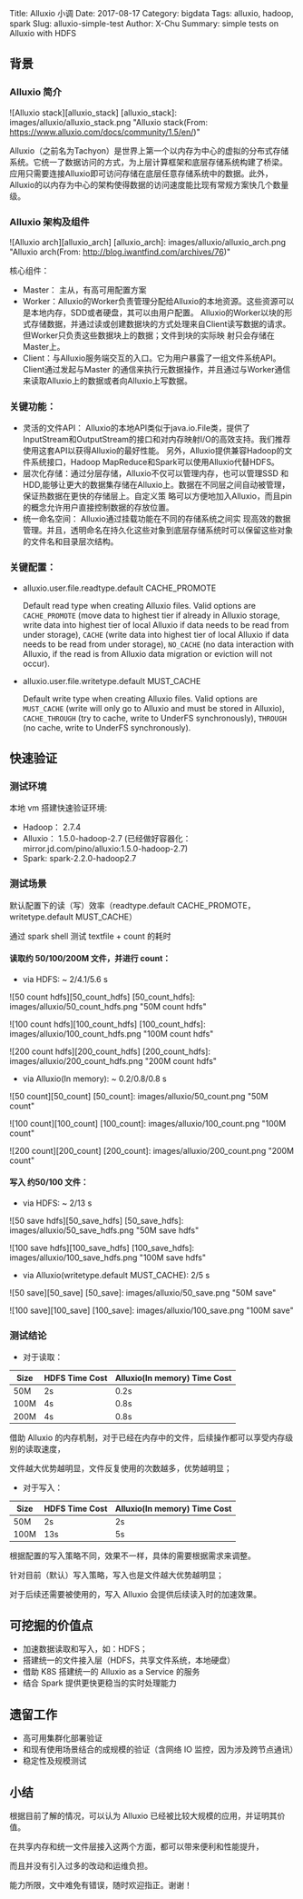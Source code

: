 Title: Alluxio 小调
Date: 2017-08-17
Category: bigdata
Tags: alluxio, hadoop, spark
Slug: alluxio-simple-test
Author: X-Chu
Summary: simple tests on Alluxio with HDFS


## 背景

### Alluxio 简介

![Alluxio stack][alluxio_stack]
[alluxio_stack]: images/alluxio/alluxio_stack.png "Alluxio stack(From: https://www.alluxio.com/docs/community/1.5/en/)"

Alluxio（之前名为Tachyon）是世界上第一个以内存为中心的虚拟的分布式存储系统。它统一了数据访问的方式，为上层计算框架和底层存储系统构建了桥梁。 应用只需要连接Alluxio即可访问存储在底层任意存储系统中的数据。此外，Alluxio的以内存为中心的架构使得数据的访问速度能比现有常规方案快几个数量级。

### Alluxio 架构及组件

![Alluxio arch][alluxio_arch]
[alluxio_arch]: images/alluxio/alluxio_arch.png "Alluxio arch(From: http://blog.iwantfind.com/archives/76)"

核心组件：

- Master： 主从，有高可用配置方案
- Worker：Alluxio的Worker负责管理分配给Alluxio的本地资源。这些资源可以是本地内存，SDD或者硬盘，其可以由用户配置。 Alluxio的Worker以块的形式存储数据，并通过读或创建数据块的方式处理来自Client读写数据的请求。但Worker只负责这些数据块上的数据；文件到块的实际映 射只会存储在Master上。
- Client：与Alluxio服务端交互的入口。它为用户暴露了一组文件系统API。Client通过发起与Master 的通信来执行元数据操作，并且通过与Worker通信来读取Alluxio上的数据或者向Alluxio上写数据。

### 关键功能：

- 灵活的文件API： Alluxio的本地API类似于java.io.File类，提供了 InputStream和OutputStream的接口和对内存映射I/O的高效支持。我们推荐使用这套API以获得Alluxio的最好性能。 另外，Alluxio提供兼容Hadoop的文件系统接口，Hadoop MapReduce和Spark可以使用Alluxio代替HDFS。
- 层次化存储：通过分层存储，Alluxio不仅可以管理内存，也可以管理SSD 和HDD,能够让更大的数据集存储在Alluxio上。数据在不同层之间自动被管理，保证热数据在更快的存储层上。自定义策 略可以方便地加入Alluxio，而且pin的概念允许用户直接控制数据的存放位置。
- 统一命名空间： Alluxio通过挂载功能在不同的存储系统之间实 现高效的数据管理。并且，透明命名在持久化这些对象到底层存储系统时可以保留这些对象的文件名和目录层次结构。

### 关键配置：

- alluxio.user.file.readtype.default CACHE_PROMOTE

    Default read type when creating Alluxio files. Valid options are `CACHE_PROMOTE` (move data to highest tier if already in Alluxio storage, write data into highest tier of local Alluxio if data needs to be read from under storage), `CACHE` (write data into highest tier of local Alluxio if data needs to be read from under storage), `NO_CACHE` (no data interaction with Alluxio, if the read is from Alluxio data migration or eviction will not occur).

- alluxio.user.file.writetype.default MUST_CACHE

    Default write type when creating Alluxio files. Valid options are `MUST_CACHE` (write will only go to Alluxio and must be stored in Alluxio), `CACHE_THROUGH` (try to cache, write to UnderFS synchronously), `THROUGH` (no cache, write to UnderFS synchronously).

## 快速验证

### 测试环境

本地 vm 搭建快速验证环境:

- Hadoop： 2.7.4
- Alluxio： 1.5.0-hadoop-2.7 (已经做好容器化：mirror.jd.com/pino/alluxio:1.5.0-hadoop-2.7)
- Spark: spark-2.2.0-hadoop2.7

### 测试场景

默认配置下的读（写）效率（readtype.default CACHE_PROMOTE，writetype.default MUST_CACHE）

通过 spark shell 测试 textfile + count 的耗时

#### 读取约 50/100/200M 文件，并进行 count：

- via HDFS: ~ 2/4.1/5.6 s

![50 count hdfs][50_count_hdfs]
[50_count_hdfs]: images/alluxio/50_count_hdfs.png "50M count hdfs"

![100 count hdfs][100_count_hdfs]
[100_count_hdfs]: images/alluxio/100_count_hdfs.png "100M count hdfs"

![200 count hdfs][200_count_hdfs]
[200_count_hdfs]: images/alluxio/200_count_hdfs.png "200M count hdfs"

- via Alluxio(In memory): ~ 0.2/0.8/0.8 s

![50 count][50_count]
[50_count]: images/alluxio/50_count.png "50M count"

![100 count][100_count]
[100_count]: images/alluxio/100_count.png "100M count"

![200 count][200_count]
[200_count]: images/alluxio/200_count.png "200M count"

#### 写入 约50/100 文件：

- via HDFS: ~ 2/13 s

![50 save hdfs][50_save_hdfs]
[50_save_hdfs]: images/alluxio/50_save_hdfs.png "50M save hdfs"

![100 save hdfs][100_save_hdfs]
[100_save_hdfs]: images/alluxio/100_save_hdfs.png "100M save hdfs"

- via Alluxio(writetype.default MUST_CACHE): 2/5 s

![50 save][50_save]
[50_save]: images/alluxio/50_save.png "50M save"

![100 save][100_save]
[100_save]: images/alluxio/100_save.png "100M save"


### 测试结论

- 对于读取：

| Size | HDFS Time Cost| Alluxio(In memory) Time Cost|
| --- | --- | --- |
| 50M | 2s | 0.2s| 
| 100M | 4s | 0.8s|
| 200M | 4s | 0.8s|

借助 Alluxio 的内存机制，对于已经在内存中的文件，后续操作都可以享受内存级别的读取速度，

文件越大优势越明显，文件反复使用的次数越多，优势越明显；

- 对于写入：

| Size | HDFS Time Cost| Alluxio(In memory) Time Cost|
| --- | --- | --- |
| 50M | 2s | 2s| 
| 100M | 13s | 5s|


根据配置的写入策略不同，效果不一样，具体的需要根据需求来调整。

针对目前（默认）写入策略，写入也是文件越大优势越明显；

对于后续还需要被使用的，写入 Alluxio 会提供后续读入时的加速效果。

## 可挖掘的价值点

- 加速数据读取和写入，如：HDFS；
- 搭建统一的文件接入层（HDFS，共享文件系统，本地硬盘）
- 借助 K8S 搭建统一的 Alluxio as a Service 的服务
- 结合 Spark 提供更快更稳当的实时处理能力

## 遗留工作

- 高可用集群化部署验证
- 和现有使用场景结合的成规模的验证（含网络 IO 监控，因为涉及跨节点通讯）
- 稳定性及规模测试
 
## 小结

根据目前了解的情况，可以认为 Alluxio 已经被比较大规模的应用，并证明其价值。

在共享内存和统一文件层接入这两个方面，都可以带来便利和性能提升，

而且并没有引入过多的改动和运维负担。


能力所限，文中难免有错误，随时欢迎指正。谢谢！

